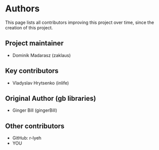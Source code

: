 # Authors

This page lists all contributors improving this project over time, since the creation of this project.

## Project maintainer

* Dominik Madarasz (zaklaus)

## Key contributors

* Vladyslav Hrytsenko (inlife)

## Original Author (gb libraries)

* Ginger Bill (gingerBill)

## Other contributors

* GitHub: r-lyeh
* YOU
